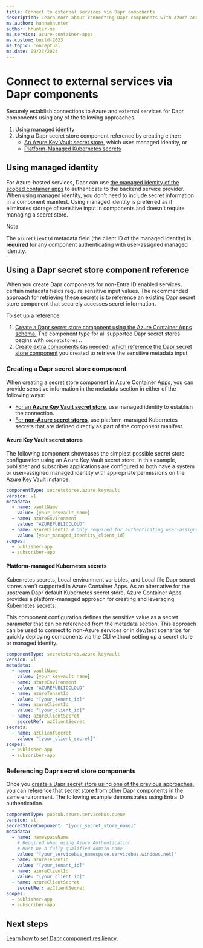 ```yaml
---
title: Connect to external services via Dapr components
description: Learn more about connecting Dapr components with Azure and external services.
ms.author: hannahhunter
author: hhunter-ms
ms.service: azure-container-apps
ms.custom: build-2023
ms.topic: conceptual
ms.date: 09/23/2024
---
```


# Connect to external services via Dapr components

Securely establish connections to Azure and external services for Dapr components using any of the following approaches.

1. [Using managed identity](#using-managed-identity)
1. Using a Dapr secret store component reference by creating either:
   - [An Azure Key Vault secret store](#azure-key-vault-secret-stores), which uses managed identity, or
   - [Platform-Managed Kubernetes secrets](#platform-managed-kubernetes-secrets)

## Using managed identity

For Azure-hosted services, Dapr can use [the managed identity of the scoped container apps][aca-managed-id] to authenticate to the backend service provider. When using managed identity, you don't need to include secret information in a component manifest. Using managed identity is preferred as it eliminates storage of sensitive input in components and doesn't require managing a secret store.

> [!NOTE]
> The `azureClientId` metadata field (the client ID of the managed identity) is **required** for any component authenticating with user-assigned managed identity.

## Using a Dapr secret store component reference

When you create Dapr components for non-Entra ID enabled services, certain metadata fields require sensitive input values. The recommended approach for retrieving these secrets is to reference an existing Dapr secret store component that securely accesses secret information.

To set up a reference:

1. [Create a Dapr secret store component using the Azure Container Apps schema.](#creating-a-dapr-secret-store-component) The component type for all supported Dapr secret stores begins with `secretstores.`.
1. [Create extra components (as needed) which reference the Dapr secret store component](#referencing-dapr-secret-store-components) you created to retrieve the sensitive metadata input.

### Creating a Dapr secret store component

When creating a secret store component in Azure Container Apps, you can provide sensitive information in the metadata section in either of the following ways:

- [For an **Azure Key Vault secret store**,](#using-managed-identity) use managed identity to establish the connection. 
- [For **non-Azure secret stores**,](#platform-managed-kubernetes-secrets) use platform-managed Kubernetes secrets that are defined directly as part of the component manifest.

#### Azure Key Vault secret stores

The following component showcases the simplest possible secret store configuration using an Azure Key Vault secret store. In this example, publisher and subscriber applications are configured to both have a system or user-assigned managed identity with appropriate permissions on the Azure Key Vault instance.

```yaml
componentType: secretstores.azure.keyvault
version: v1
metadata:
  - name: vaultName
    value: [your_keyvault_name]
  - name: azureEnvironment
    value: "AZUREPUBLICCLOUD"
  - name: azureClientId # Only required for authenticating user-assigned managed identity
    value: [your_managed_identity_client_id]
scopes:
  - publisher-app
  - subscriber-app
```

#### Platform-managed Kubernetes secrets

Kubernetes secrets, Local environment variables, and Local file Dapr secret stores aren't supported in Azure Container Apps. As an alternative for the upstream Dapr default Kubernetes secret store, Azure Container Apps provides a platform-managed approach for creating and leveraging Kubernetes secrets.

This component configuration defines the sensitive value as a secret parameter that can be referenced from the metadata section. This approach can be used to connect to non-Azure services or in dev/test scenarios for quickly deploying components via the CLI without setting up a secret store or managed identity.

```yaml
componentType: secretstores.azure.keyvault
version: v1
metadata:
  - name: vaultName
    value: [your_keyvault_name]
  - name: azureEnvironment
    value: "AZUREPUBLICCLOUD"
  - name: azureTenantId
    value: "[your_tenant_id]"
  - name: azureClientId 
    value: "[your_client_id]"
  - name: azureClientSecret
    secretRef: azClientSecret
secrets:
  - name: azClientSecret
    value: "[your_client_secret]"
scopes:
  - publisher-app
  - subscriber-app
```

### Referencing Dapr secret store components

Once you [create a Dapr secret store using one of the previous approaches](#creating-a-dapr-secret-store-component), you can reference that secret store from other Dapr components in the same environment. The following example demonstrates using Entra ID authentication.

```yaml
componentType: pubsub.azure.servicebus.queue
version: v1
secretStoreComponent: "[your_secret_store_name]"
metadata:
  - name: namespaceName
    # Required when using Azure Authentication.
    # Must be a fully-qualified domain name
    value: "[your_servicebus_namespace.servicebus.windows.net]"
  - name: azureTenantId
    value: "[your_tenant_id]"
  - name: azureClientId 
    value: "[your_client_id]"
  - name: azureClientSecret
    secretRef: azClientSecret
scopes:
  - publisher-app
  - subscriber-app
```

## Next steps

[Learn how to set Dapr component resiliency.][dapr-resiliency]

<!-- Links Internal -->

[dapr-component-connection]: ./dapr-component-connection.md
[dapr-keda]: ./dapr-keda-scaling.md
[aca-managed-id]: ./managed-identity.md
[dapr-resiliency]: ./dapr-component-resiliency.md
[dapr-components-connect-services]: ./dapr-component-connect-services.md

<!-- Links External -->

[dapr-component]: https://docs.dapr.io/concepts/components-concept/
[dapr-component-spec]: https://docs.dapr.io/reference/resource-specs/
